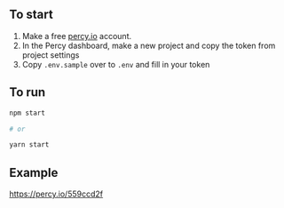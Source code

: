 
## To start

1. Make a free [percy.io](https://percy.io/) account.
2. In the Percy dashboard, make a new project and copy the token from project settings
3. Copy `.env.sample` over to `.env` and fill in your token

## To run

```sh
npm start

# or

yarn start
```

## Example

https://percy.io/559ccd2f